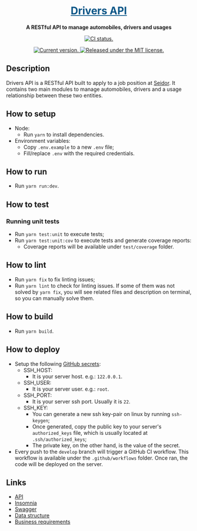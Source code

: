 <!-- Title -->
<h1 align="center">
  <a href="#" style="color: #085687;">
    Drivers API
  </a>
</h1>

<!-- Slogan -->
<p align="center">
  <strong>A RESTful API to manage automobiles, drivers and usages</strong><br>
</p>

<!-- GitHub Badges -->
<p align="center">
  <a href="https://github.com/ondanieldev/drivers-api/actions/workflows/ci.yaml">
    <img src="https://github.com/ondanieldev/drivers-api/actions/workflows/ci.yaml/badge.svg" alt="CI status." />
  </a>
</p>

<!-- Repository Badges -->
<p align="center">
  <a href="https://github.com/ondanieldev/drivers-api/blob/HEAD/package.json">
    <img src="https://img.shields.io/badge/dynamic/json?url=https%3A%2F%2Fgithub.com%2Fondanieldev%2Fdrivers-api%2Fraw%2FHEAD%2Fpackage.json&query=%24.version&label=Current%20version&color=085687" alt="Current version." />
  </a>
  <a href="https://github.com/ondanieldev/drivers-api/blob/HEAD/LICENSE">
    <img src="https://img.shields.io/badge/License-MIT-085687.svg" alt="Released under the MIT license." />
  </a>
</p>

<!-- Body -->
## Description

Drivers API is a RESTful API built to apply to a job position at [Seidor](https://www.seidor.com/en-br).
It contains two main modules to manage automobiles, drivers and a usage relationship between these two entities.

## How to setup

- Node:
  - Run `yarn` to install dependencies.
- Environment variables:
  - Copy `.env.example` to a new `.env` file;
  - Fill/replace `.env` with the required credentials.

## How to run

- Run `yarn run:dev`.

## How to test

### Running unit tests

- Run `yarn test:unit` to execute tests;
- Run `yarn test:unit:cov` to execute tests and generate coverage reports:
  - Coverage reports will be available under `test/coverage` folder.

## How to lint

- Run `yarn fix` to fix linting issues;
- Run `yarn lint` to check for linting issues. If some of them was not solved by `yarn fix`, you will see related files and description on terminal, so you can manually solve them.

## How to build

- Run `yarn build`.

## How to deploy

- Setup the following [GitHub secrets](https://docs.github.com/en/actions/security-guides/using-secrets-in-github-actions#creating-secrets-for-a-repository):
  - SSH_HOST:
    - It is your server host. e.g.: `122.0.0.1`.
  - SSH_USER:
    - It is your server user. e.g.: `root`.
  - SSH_PORT:
    - It is your server ssh port. Usually it is `22`.
  - SSH_KEY:
    - You can generate a new ssh key-pair on linux by running `ssh-keygen`;
    - Once generated, copy the public key to your server's `authorized_keys` file, which is usually located at `.ssh/authorized_keys`;
    - The private key, on the other hand, is the value of the secret.
- Every push to the `develop` branch will trigger a GitHub CI workflow. This workflow is available under the `.github/workflows` folder. Once ran, the code will be deployed on the server.

## Links

- [API](https://drivers-api.ondaniel.com.br)
- [Insomnia](https://github.com/ondanieldev/drivers-api-insomnia)
- [Swagger](https://drivers-api.ondaniel.com.br/api)
- [Data structure](https://github.com/ondanieldev/drivers-api/tree/HEAD/docs/data-structure)
- [Business requirements](https://github.com/ondanieldev/drivers-api/tree/HEAD/docs/requirements)
